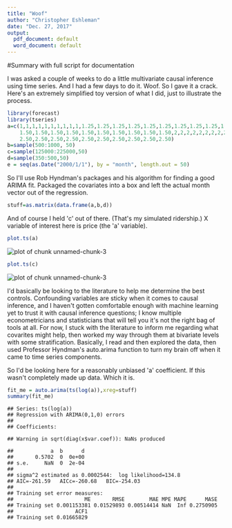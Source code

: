 ```yaml
---
title: "Woof" 
author: "Christopher Eshleman" 
date: "Dec. 27, 2017" 
output: 
  pdf_document: default 
  word_document: default 
---
```


#Summary with full script for documentation


I was asked a couple of weeks to do a little multivariate causal inference using time series. And I had a few days to do it. Woof. So I gave it a crack. Here's an extremely simplified toy version of what I did, just to illustrate the process. 

```r
library(forecast)
library(tseries)
a=c(1,1,1,1,1,1,1,1,1,1,1.25,1.25,1.25,1.25,1.25,1.25,1.25,1.25,1.25,1.25,
    1.50,1.50,1.50,1.50,1.50,1.50,1.50,1.50,1.50,1.50,2,2,2,2,2,2,2,2,2,2,
    2.50,2.50,2.50,2.50,2.50,2.50,2.50,2.50,2.50,2.50) 
b=sample(500:1000, 50) 
c=sample(125000:225000,50) 
d=sample(350:500,50) 
e = seq(as.Date("2000/1/1"), by = "month", length.out = 50)
```

So I'll use Rob Hyndman's packages and his algorithm for finding a good ARIMA fit. Packaged the covariates into a box and left the actual month vector out of the regression. 

```r
stuff=as.matrix(data.frame(a,b,d)) 
```

And of course I held 'c' out of there. (That's my simulated ridership.) X variable of interest here is price (the 'a' variable).

```r
plot.ts(a) 
```

![plot of chunk unnamed-chunk-3](figure/unnamed-chunk-3-1.png)

```r
plot.ts(c) 
```

![plot of chunk unnamed-chunk-3](figure/unnamed-chunk-3-2.png)

I'd basically be looking to the literature to help me determine the best controls. Confounding variables are sticky when it comes to causal inference, and I haven't gotten comfortable enough with machine learning yet to trust it with causal inference questions; I know multiple econometricians and statisticians that will tell you it's not the right bag of tools at all. For now, I stuck with the literature to inform me regarding what covarites might help, then worked my way through them at bivariate levels with some stratification. Basically, I read and then explored the data, then used Professor Hyndman's auto.arima function to turn my brain off when it came to time series components. 

So I'd be looking here for a reasonably unbiased 'a' coefficient. If this wasn't completely made up data. Which it is. 

```r
fit_me = auto.arima(ts(log(a)),xreg=stuff) 
summary(fit_me) 
```

```
## Series: ts(log(a)) 
## Regression with ARIMA(0,1,0) errors 
## 
## Coefficients:
```

```
## Warning in sqrt(diag(x$var.coef)): NaNs produced
```

```
##            a  b      d
##       0.5702  0  0e+00
## s.e.     NaN  0  2e-04
## 
## sigma^2 estimated as 0.0002544:  log likelihood=134.8
## AIC=-261.59   AICc=-260.68   BIC=-254.03
## 
## Training set error measures:
##                       ME       RMSE        MAE MPE MAPE      MASE
## Training set 0.001153381 0.01529893 0.00514414 NaN  Inf 0.2750905
##                    ACF1
## Training set 0.01665829
```
